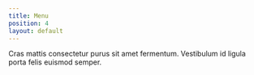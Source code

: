 ```yaml
---
title: Menu
position: 4
layout: default
---
```


Cras mattis consectetur purus sit amet fermentum. Vestibulum id ligula porta felis euismod semper.